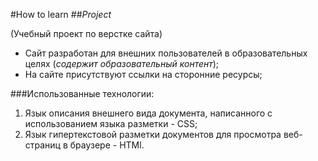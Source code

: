 #How to learn
##*Project*

(Учебный проект по верстке сайта)

* Сайт разработан для внешних пользователей в образовательных целях (*содержит образовательный контент*);
* На сайте присутствуют ссылки на сторонние ресурсы;

###Использованные технологии:
1. Язык описания внешнего вида документа, написанного с использованием языка разметки - CSS;
2. Язык гипертекстовой разметки документов для просмотра веб-страниц в браузере - HTMl.



